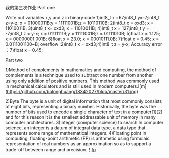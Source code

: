 我的第三次作业
Part one

Write out variables x,y and z in binary code
1)int8_t x =67;int8_t y=-7;int8_t z=y-z;
x = 01000011B;y = 11111001B;z = 10110110B;
2)int8_t x = oxd3;
x = 11010011B;
3)uint8_t x= oxd3;
x = 11010011B;
4)int8_t x = 127;int8_t y = -7;int8_t z = y-x;
x = 01111111B;y = 11111001B;z = 01111010B;
5)float x = 1.125;
x = 00000001.001B;
6)float x = 23.0;
x = 00010111.0B;
7)float x = 0.45;
x = 0.0111001100~B;
overflow :2)int8_t x = oxd3;4)int8_t z = y-x;
Accuracy error ：7)float x = 0.45;

Part two

1)Method of complements 
In mathematics and computing, the method of 
complements is a technique used to subtract one 
number from another using only addition of positive 
numbers. This method was commonly used in mechanical
 calculators and is still used in modern computers.![m] (https://github.com/bolonghuang/18342027/blob/master/31.jpg)

2)Byte 
The byte is a unit of digital information that most commonly
consists of eight bits, representing a binary number.
Historically, the byte was the number of bits used to encode
a single character of text in a computer[1][2] and for this 
reason it is the smallest addressable unit of memory in many 
computer architectures. 
3)Integer (computer science)
to search
In computer science, an integer is a datum of integral data type,
a data type that represents some range of mathematical integers. 
4)Floating point
In computing, floating-point arithmetic (FP) is arithmetic using
formulaic representation of real numbers as an approximation so
as to support a trade-off between range and precision.！[fp](https://github.com/bolonghuang/18342027/blob/master/3.2.jpg)  

